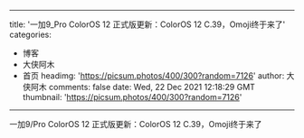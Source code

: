 
---
title: '一加9_Pro ColorOS 12 正式版更新：ColorOS 12 C.39，Omoji终于来了'
categories: 
 - 博客
 - 大侠阿木
 - 首页
headimg: 'https://picsum.photos/400/300?random=7126'
author: 大侠阿木
comments: false
date: Wed, 22 Dec 2021 12:18:29 GMT
thumbnail: 'https://picsum.photos/400/300?random=7126'
---

<div>   
一加9/Pro ColorOS 12 正式版更新：ColorOS 12 C.39，Omoji终于来了  
</div>
            